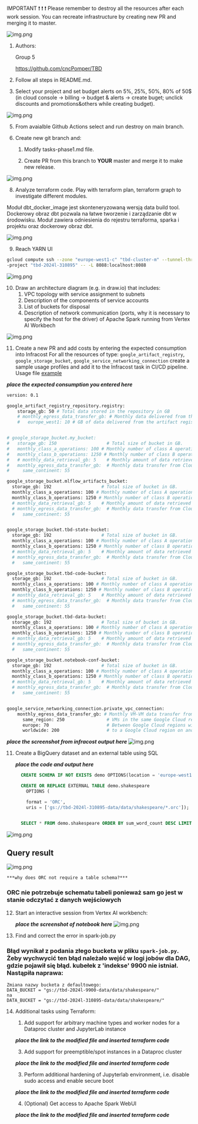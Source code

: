 IMPORTANT ❗ ❗ ❗ Please remember to destroy all the resources after each work session. You can recreate infrastructure by creating new PR and merging it to master.

![img.png](doc/figures/destroy.png)

1. Authors:

   Group 5

   https://github.com/cncPomper/TBD

2. Follow all steps in README.md.

3. Select your project and set budget alerts on 5%, 25%, 50%, 80% of 50$ (in cloud console -> billing -> budget & alerts -> create buget; unclick discounts and promotions&others while creating budget).

  ![img.png](doc/figures/discounts.png)

5. From avaialble Github Actions select and run destroy on main branch.

7. Create new git branch and:
    1. Modify tasks-phase1.md file.

    2. Create PR from this branch to **YOUR** master and merge it to make new release.

  ![img.png](doc/figures/success_release.png)


8. Analyze terraform code. Play with terraform plan, terraform graph to investigate different modules.

Moduł dbt_docker_image jest skonteneryzowaną wersją data build tool. Dockerowy obraz dbt pozwala na łatwe tworzenie i zarządzanie dbt w środowisku. Moduł zawiera odniesienia do rejestru terraforma, sparka i projektu oraz dockerowy obraz dbt.

  ![img.png](doc/figures/dbt_docker_image.png)

9. Reach YARN UI

```bash
gcloud compute ssh --zone "europe-west1-c" "tbd-cluster-m" --tunnel-through-iap -
-project "tbd-2024l-310895" -- -L 8088:localhost:8088
```

  ![img.png](doc/figures/yarn_ui.png)


10. Draw an architecture diagram (e.g. in draw.io) that includes:
    1. VPC topology with service assignment to subnets
    2. Description of the components of service accounts
    3. List of buckets for disposal
    4. Description of network communication (ports, why it is necessary to specify the host for the driver) of Apache Spark running from Vertex AI Workbech

  ![img.png](doc/figures/tbd-diagram.png)

11. Create a new PR and add costs by entering the expected consumption into Infracost
For all the resources of type: `google_artifact_registry`, `google_storage_bucket`, `google_service_networking_connection`
create a sample usage profiles and add it to the Infracost task in CI/CD pipeline. Usage file [example](https://github.com/infracost/infracost/blob/master/infracost-usage-example.yml)

   ***place the expected consumption you entered here***
```bash
version: 0.1

google_artifact_registry_repository.registry:
    storage_gb: 50 # Total data stored in the repository in GB
    # monthly_egress_data_transfer_gb: # Monthly data delivered from the artifact registry repository in GB. You can specify any number of Google Cloud regions below, replacing - for _ e.g.:
    #   europe_west1: 10 # GB of data delivered from the artifact registry to europe-north1.


# google_storage_bucket.my_bucket:
#   storage_gb: 150                   # Total size of bucket in GB.
#   monthly_class_a_operations: 100 # Monthly number of class A operations (object adds, bucket/object list).
#   monthly_class_b_operations: 1250 # Monthly number of class B operations (object gets, retrieve bucket/object metadata).
#   # monthly_data_retrieval_gb: 5    # Monthly amount of data retrieved in GB.
#   monthly_egress_data_transfer_gb:  # Monthly data transfer from Cloud Storage to the following, in GB:
#     same_continent: 55

google_storage_bucket.mlflow_artifacts_bucket:
  storage_gb: 192                   # Total size of bucket in GB.
  monthly_class_a_operations: 100 # Monthly number of class A operations (object adds, bucket/object list).
  monthly_class_b_operations: 1250 # Monthly number of class B operations (object gets, retrieve bucket/object metadata).
  # monthly_data_retrieval_gb: 5    # Monthly amount of data retrieved in GB.
  # monthly_egress_data_transfer_gb:  # Monthly data transfer from Cloud Storage to the following, in GB:
  #   same_continent: 55


google_storage_bucket.tbd-state-bucket:
  storage_gb: 192                   # Total size of bucket in GB.
  monthly_class_a_operations: 100 # Monthly number of class A operations (object adds, bucket/object list).
  monthly_class_b_operations: 1250 # Monthly number of class B operations (object gets, retrieve bucket/object metadata).
  # monthly_data_retrieval_gb: 5    # Monthly amount of data retrieved in GB.
  # monthly_egress_data_transfer_gb:  # Monthly data transfer from Cloud Storage to the following, in GB:
  #   same_continent: 55

google_storage_bucket.tbd-code-bucket:
  storage_gb: 192                   # Total size of bucket in GB.
  monthly_class_a_operations: 100 # Monthly number of class A operations (object adds, bucket/object list).
  monthly_class_b_operations: 1250 # Monthly number of class B operations (object gets, retrieve bucket/object metadata).
  # monthly_data_retrieval_gb: 5    # Monthly amount of data retrieved in GB.
  # monthly_egress_data_transfer_gb:  # Monthly data transfer from Cloud Storage to the following, in GB:
  #   same_continent: 55

google_storage_bucket.tbd-data-bucket:
  storage_gb: 192                   # Total size of bucket in GB.
  monthly_class_a_operations: 100 # Monthly number of class A operations (object adds, bucket/object list).
  monthly_class_b_operations: 1250 # Monthly number of class B operations (object gets, retrieve bucket/object metadata).
  # monthly_data_retrieval_gb: 5    # Monthly amount of data retrieved in GB.
  # monthly_egress_data_transfer_gb:  # Monthly data transfer from Cloud Storage to the following, in GB:
  #   same_continent: 55

google_storage_bucket.notebook-conf-bucket:
  storage_gb: 192                   # Total size of bucket in GB.
  monthly_class_a_operations: 100 # Monthly number of class A operations (object adds, bucket/object list).
  monthly_class_b_operations: 1250 # Monthly number of class B operations (object gets, retrieve bucket/object metadata).
  # monthly_data_retrieval_gb: 5    # Monthly amount of data retrieved in GB.
  # monthly_egress_data_transfer_gb:  # Monthly data transfer from Cloud Storage to the following, in GB:
  #   same_continent: 55


google_service_networking_connection.private_vpc_connection:
    monthly_egress_data_transfer_gb: # Monthly VM-VM data transfer from VPN gateway to the following, in GB:
      same_region: 250                # VMs in the same Google Cloud region.
      europe: 70                      # Between Google Cloud regions within Europe.
      worldwide: 200                  # to a Google Cloud region on another continent.
```


   ***place the screenshot from infracost output here***
      ![img.png](doc/figures/infra_cost.png)

11. Create a BigQuery dataset and an external table using SQL

    ***place the code and output here***
    ```sql
      CREATE SCHEMA IF NOT EXISTS demo OPTIONS(location = 'europe-west1');

      CREATE OR REPLACE EXTERNAL TABLE demo.shakespeare
        OPTIONS (

        format = 'ORC',
        uris = ['gs://tbd-2024l-310895-data/data/shakespeare/*.orc']);


      SELECT * FROM demo.shakespeare ORDER BY sum_word_count DESC LIMIT 5;
    ```

  ![img.png](doc/figures/bigquery_success.png)

  ## Query result

  ![img.png](doc/figures/bigquery_result.png)

    ***why does ORC not require a table schema?***
  ### ORC nie potrzebuje schematu tabeli ponieważ sam go jest w stanie odczytać z danych wejściowych


12. Start an interactive session from Vertex AI workbench:

    ***place the screenshot of notebook here***
      ![img.png](doc/figures/vertex_ai_pyspark.png)

13. Find and correct the error in spark-job.py

  ### Błąd wynikał z podania złego bucketa w pliku `spark-job.py`. Żeby wychwycić ten błąd należało wejść w logi jobów dla DAG, gdzie pojawił się błąd. kubełek z 'indekse' 9900 nie istniał. Nastąpiła naprawa:
    Zmiana nazwy bucketa z defaultowego:
    DATA_BUCKET = "gs://tbd-2024l-9900-data/data/shakespeare/"
    na
    DATA_BUCKET = "gs://tbd-2024l-310895-data/data/shakespeare/"

14. Additional tasks using Terraform:

    1. Add support for arbitrary machine types and worker nodes for a Dataproc cluster and JupyterLab instance

    ***place the link to the modified file and inserted terraform code***

    3. Add support for preemptible/spot instances in a Dataproc cluster

    ***place the link to the modified file and inserted terraform code***

    3. Perform additional hardening of Jupyterlab environment, i.e. disable sudo access and enable secure boot

    ***place the link to the modified file and inserted terraform code***

    4. (Optional) Get access to Apache Spark WebUI

    ***place the link to the modified file and inserted terraform code***
